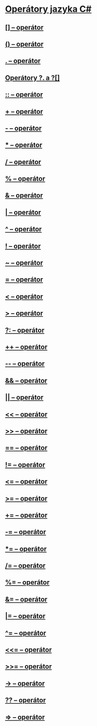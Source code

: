 # [Operátory jazyka C#](index.md)
## [[] – operátor](index-operator.md)
## [() – operátor](invocation-operator.md)
## [. – operátor](member-access-operator.md)
## [Operátory ?. a ?[]](null-conditional-operators.md)
## [:: – operátor](namespace-alias-qualifer.md)
## [+ – operátor](addition-operator.md)
## [- – operátor](subtraction-operator.md)
## [* – operátor](multiplication-operator.md)
## [/ – operátor](division-operator.md)
## [% – operátor](modulus-operator.md)
## [& – operátor](and-operator.md)
## [| – operátor](or-operator.md)
## [^ – operátor](xor-operator.md)
## [! – operátor](logical-negation-operator.md)
## [~ – operátor](bitwise-complement-operator.md)
## [= – operátor](assignment-operator.md)
## [< – operátor](less-than-operator.md)
## [> – operátor](greater-than-operator.md)
## [?: – operátor](conditional-operator.md)
## [++ – operátor](increment-operator.md)
## [-- – operátor](decrement-operator.md)
## [&& – operátor](conditional-and-operator.md)
## [|| – operátor](conditional-or-operator.md)
## [<< – operátor](left-shift-operator.md)
## [>> – operátor](right-shift-operator.md)
## [== – operátor](equality-comparison-operator.md)
## [!= – operátor](not-equal-operator.md)
## [<= – operátor](less-than-equal-operator.md)
## [>= – operátor](greater-than-equal-operator.md)
## [+= – operátor](addition-assignment-operator.md)
## [-= – operátor](subtraction-assignment-operator.md)
## [*= – operátor](multiplication-assignment-operator.md)
## [/= – operátor](division-assignment-operator.md)
## [%= – operátor](modulus-assignment-operator.md)
## [&= – operátor](and-assignment-operator.md)
## [|= – operátor](or-assignment-operator.md)
## [^= – operátor](xor-assignment-operator.md)
## [<<= – operátor](left-shift-assignment-operator.md)
## [>>= – operátor](right-shift-assignment-operator.md)
## [-> – operátor](dereference-operator.md)
## [?? – operátor](null-conditional-operator.md)
## [=> – operátor](lambda-operator.md)
